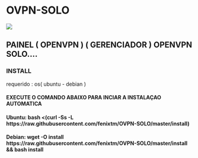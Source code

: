 # OVPN-SOLO

<img src="https://image.prntscr.com/image/LBxrdOG-TaOe-yCYjSKeVQ.png">

PAINEL ( OPENVPN ) ( GERENCIADOR ) OPENVPN SOLO....
----------------------------------------------------------------
<h3>INSTALL</h3>
<p>requerido : os( ubuntu - debian )</p>

<h4>EXECUTE  O COMANDO ABAIXO PARA INCIAR A INSTALAÇAO AUTOMATICA</h4>

<h4>Ubuntu: bash <(curl -Ss -L https://raw.githubusercontent.com/fenixtm/OVPN-SOLO/master/install) </h4>
<h4>Debian: wget -O install https://raw.githubusercontent.com/fenixtm/OVPN-SOLO/master/install && bash install
